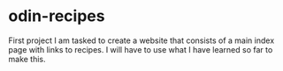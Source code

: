 # odin-recipes
First project
I am tasked to create a website that consists of a main index page with links to recipes. I will have to use what I have learned so far to make this.
